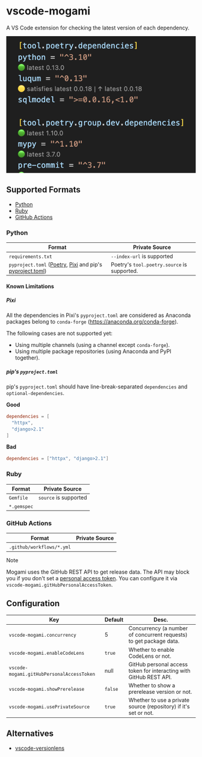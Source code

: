 # vscode-mogami

A VS Code extension for checking the latest version of each dependency.

![img](https://raw.githubusercontent.com/ninoseki/vscode-mogami/main/screenshots/1.png)

## Supported Formats

- [Python](#python)
- [Ruby](#ruby)
- [GitHub Actions](#github-actions)

### Python

| Format                                                                                                                                                                              | Private Source                              |
| ----------------------------------------------------------------------------------------------------------------------------------------------------------------------------------- | ------------------------------------------- |
| `requirements.txt`                                                                                                                                                                  | `--index-url` is supported                  |
| `pyproject.toml` ([Poetry](https://python-poetry.org/), [Pixi](https://pixi.sh/) and pip's [pyproject.toml](https://packaging.python.org/en/latest/specifications/pyproject-toml/)) | Poetry's `tool.poetry.source` is supported. |

#### Known Limitations

##### Pixi

All the dependencies in Pixi's `pyproject.toml` are considered as Anaconda packages belong to `conda-forge` (https://anaconda.org/conda-forge).

The following cases are not supported yet:

- Using multiple channels (using a channel except `conda-forge`).
- Using multiple package repositories (using Anaconda and PyPI together).

##### pip's `pyproject.toml`

pip's `pyproject.toml` should have line-break-separated `dependencies` and `optional-dependencies`.

**Good**

```toml
dependencies = [
  "httpx",
  "django>2.1"
]
```

**Bad**

```toml
dependencies = ["httpx", "django>2.1"]
```

### Ruby

| Format      | Private Source        |
| ----------- | --------------------- |
| `Gemfile`   | `source` is supported |
| `*.gemspec` |                       |

### GitHub Actions

| Format                    | Private Source |
| ------------------------- | -------------- |
| `.github/workflows/*.yml` |                |

> [!NOTE]
> Mogami uses the GitHub REST API to get release data. The API may block you if you don't set a [personal access token](https://docs.github.com/en/authentication/keeping-your-account-and-data-secure/managing-your-personal-access-tokens). You can configure it via `vscode-mogami.gitHubPersonalAccessToken`.

## Configuration

| Key                                       | Default | Desc.                                                              |
| ----------------------------------------- | ------- | ------------------------------------------------------------------ |
| `vscode-mogami.concurrency`               | 5       | Concurrency (a number of concurrent requests) to get package data. |
| `vscode-mogami.enableCodeLens`            | `true`  | Whether to enable CodeLens or not.                                 |
| `vscode-mogami.gitHubPersonalAccessToken` | null    | GitHub personal access token for interacting with GitHub REST API. |
| `vscode-mogami.showPrerelease`            | `false` | Whether to show a prerelease version or not.                       |
| `vscode-mogami.usePrivateSource`          | `true`  | Whether to use a private source (repository) if it's set or not.   |

## Alternatives

- [vscode-versionlens](https://gitlab.com/versionlens/vscode-versionlens)
